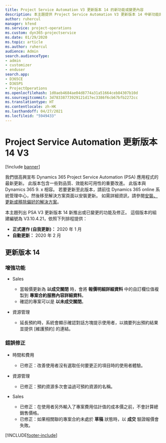 ```yaml
---
title: Project Service Automation V3 更新版本 14 的新功能或變更內容
description: 本主題提供 Project Service Automation V3 更新版本 14 中新功能的相關資訊。
author: ruhercul
manager: kfend
ms.service: project-operations
ms.custom: dyn365-projectservice
ms.date: 01/29/2020
ms.topic: article
ms.author: ruhercul
audience: Admin
search.audienceType:
- admin
- customizer
- enduser
search.app:
- D365CE
- D365PS
- ProjectOperations
ms.openlocfilehash: 1d0aeb4684ae04d8774a31a51664ceb84307b10d
ms.sourcegitcommit: 3d78338773929121d17ec3386f6cb67bfb2272cc
ms.translationtype: HT
ms.contentlocale: zh-HK
ms.lasthandoff: 04/27/2021
ms.locfileid: "5949433"
---
```

# <a name="project-service-automation-update-release-14-v3"></a>Project Service Automation 更新版本 14 V3

[!include [banner](../includes/psa-now-project-operations.md)]

我們很高興宣布 Dynamics 365 Project Service Automation (PSA) 應用程式的最新更新。 此版本包含一些對品質、效能和可用性的重要改進。 此版本與 Dynamics 365 9. x 相容。 若要更新至此版本，請前往 Dynamics 365 online 系統管理中心，然後移至解決方案頁面以安裝更新。 如需詳細資訊，請參閱[安裝、更新或移除偏好的解決方案](/power-platform/admin/install-remove-preferred-solution)。

本主題列出 PSA V3 更新版本 14 新推出或已變更的功能及修正。 這個版本的組建編號為 V3.10.4.21，依照下列排程提供：

- **正式運作 (自我更新)：** 2020 年 1 月
- **自動更新：** 2020 年 2 月

## <a name="update-release-14"></a>更新版本 14

### <a name="enhancements"></a>增強功能

- Sales

     - 當報價更新為 **以成交關閉** 時，會將 **報價明細詳細資料** 中的自訂欄位值複製到 **專案合約服務內容詳細資料**。
     - 確認的專案可以是 **以未成交關閉**。

- 資源管理

     - 延長預約時，系統會顯示確認對話方塊提示使用者，以摘要列出預約結果並提供 [維護預約] 的連結。


### <a name="bug-fixes"></a>錯誤修正

- 時間和費用

     - 已修正：改善使用者沒有選取任何要更正的項目時的使用者體驗。

- 資源管理

     - 已修正：預約資源多次會溢過可預約資源的名稱。

- Sales

     - 已修正：在使用者另外輸入了專案費用估計值的成本價之前，不會計算總銷售價格。
     - 已修正：如果相關聯的專案合約未處於 **草稿** 狀態時，以 **成交** 驗證報價會失敗。



[!INCLUDE[footer-include](../includes/footer-banner.md)]